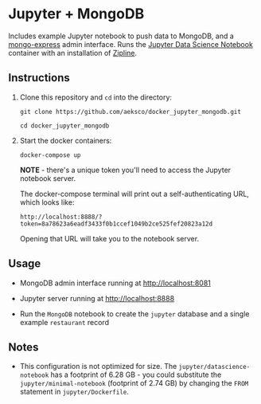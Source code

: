 # Jupyter + MongoDB

Includes example Jupyter notebook to push data to MongoDB, and a [mongo-express](https://github.com/mongo-express) admin interface. Runs the [Jupyter Data Science Notebook](https://hub.docker.com/r/jupyter/datascience-notebook/) container with an installation of [Zipline](https://github.com/quantopian/zipline).

## Instructions

1. Clone this repository and `cd` into the directory:

    `git clone https://github.com/aeksco/docker_jupyter_mongodb.git`

    `cd docker_jupyter_mongodb`

2. Start the docker containers:

    `docker-compose up`

    **NOTE** - there's a unique token you'll need to access the Jupyter notebook server.

    The docker-compose terminal will print out a self-authenticating URL, which looks like:

    `http://localhost:8888/?token=8a78623a6eadf3433f0b1ccef1049b2ce525fef20823a12d`

    Opening that URL will take you to the notebook server.

## Usage

- MongoDB admin interface running at [http://localhost:8081](http://localhost:8081)

- Jupyter server running at [http://localhost:8888](http://localhost:8888)

- Run the `MongoDB` notebook to create the `jupyter` database and a single example `restaurant` record

## Notes

- This configuration is not optimized for size. The `jupyter/datascience-notebook` has a footprint of 6.28 GB - you could substitute the `jupyter/minimal-notebook` (footprint of 2.74 GB) by changing the `FROM` statement in `jupyter/Dockerfile`.